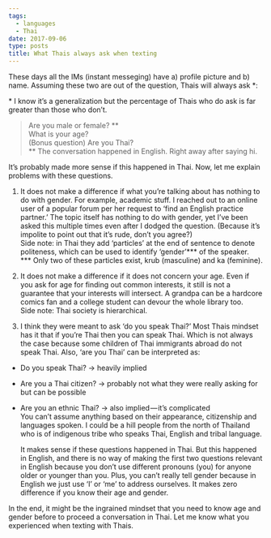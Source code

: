 ```yaml
---
tags:
  - languages
  - Thai
date: 2017-09-06
type: posts
title: What Thais always ask when texting
---
```


These days all the IMs (instant messeging) have a) profile picture and b) name. Assuming these two are out of the question, Thais will always ask \*:    

\* I know it’s a generalization but the percentage of Thais who do ask is far greater than those who don’t.

> Are you male or female? \*\*  
> What is your age?   
> (Bonus question) Are you Thai?  
> \*\* The conversation happened in English. Right away after saying hi.

It’s probably made more sense if this happened in Thai.
Now, let me explain problems with these questions.

1. It does not make a difference if what you’re talking about has nothing to do with gender. For example, academic stuff. I reached out to an online user of a popular forum per her request to ‘find an English practice partner.’ The topic itself has nothing to do with gender, yet I’ve been asked this multiple times even after I dodged the question. (Because it’s impolite to point out that it’s rude, don’t you agree?)   
Side note: in Thai they add ‘particles’ at the end of sentence to denote politeness, which can be used to identify ‘gender’\*\*\* of the speaker.     
\*\*\*  Only two of these particles exist, krub (masculine) and ka (feminine).

2. It does not make a difference if it does not concern your age. Even if you ask for age for finding out common interests, it still is not a guarantee that your interests will intersect. A grandpa can be a hardcore comics fan and a college student can devour the whole library too.   
Side note: Thai society is hierarchical.

3. I think they were meant to ask ‘do you speak Thai?’ Most Thais mindset has it that if you’re Thai then you can speak Thai. Which is not always the case because some children of Thai immigrants abroad do not speak Thai. Also, ‘are you Thai’ can be interpreted as:
- Do you speak Thai? → heavily implied
- Are you a Thai citizen? → probably not what they were really asking for but can be possible
- Are you an ethnic Thai? → also implied — it’s complicated  
You can’t assume anything based on their appearance, citizenship and languages spoken. I could be a hill people from the north of Thailand who is of indigenous tribe who speaks Thai, English and tribal language.     

  It makes sense if these questions happened in Thai. But this happened in English, and there is no way of making the first two questions relevant in English because you don’t use different pronouns (you) for anyone older or younger than you. Plus, you can’t really tell gender because in English we just use ‘I’ or ‘me’ to address ourselves. It makes zero difference if you know their age and gender.

In the end, it might be the ingrained mindset that you need to know age and gender before to proceed a conversation in Thai. Let me know what you experienced when texting with Thais.
